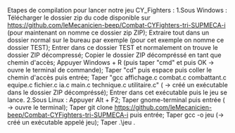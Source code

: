 Etapes de compilation pour lancer notre jeu CY_Fighters :
1.Sous Windows :  Télécharger le dossier zip du code disponible sur https://github.com/leMecanicien-beep/Combat-CYFighters-tri-SUPMECA-i (pour maintenant on nomme ce                   dossier zip ZIP);
                  Extraire tout dans un dossier normal sur le bureau par exemple (pour cet exemple on nomme ce dossier TEST);
                  Entrer dans ce dossier TEST et normalement on trouve le dossier ZIP décompressé;
                  Copier le dossier ZIP décompréssé en tant que chemin d'accès;
                  Appuyer Windows + R (puis taper "cmd" et puis OK -> ouvre le terminal de commande);
                  Taper "cd" puis espace puis coller le chemin d'accès puis entrée;
                  Taper "gcc affichage.c combat.c combattant.c equipe.c fichier.c ia.c main.c technique.c utilitaire.c" ( -> créé un exécutable dans le dossier ZIP                     décompréssé);
                  Entrer dans cet exécutable puis le jeu se lance.
2.Sous Linux :    Appuyer Alt + F2;
                  Taper gnome-terminal puis entrée ( -> ouvre le terminal);
                  Taper git clone https://github.com/leMecanicien-beep/Combat-CYFighters-tri-SUPMECA-i puis entrée;
                  Taper gcc -o jeu (-> créé un exécutable appelé jeu);
                  Taper .\jeu .
